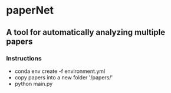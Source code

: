 # paperNet
## A tool for automatically analyzing multiple papers

### Instructions
* conda env create -f environment.yml
* copy papers into a new folder '/papers/'
* python main.py